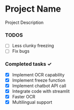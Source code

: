 # Project Name
Project Description

### TODOS
- [ ] Less clunky freezing
- [ ] Fix bugs

### Completed tasks ✓
- [x] Implement OCR capability
- [x] Implement freeze function
- [x] Implement chatbot API call
- [x] Integrate code with streamlit
- [x] Faster OCR
- [x] Multilingual support 